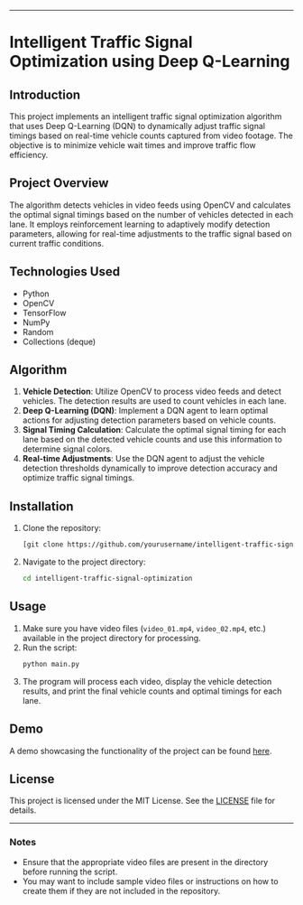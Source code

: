 
---

# Intelligent Traffic Signal Optimization using Deep Q-Learning

## Introduction
This project implements an intelligent traffic signal optimization algorithm that uses Deep Q-Learning (DQN) to dynamically adjust traffic signal timings based on real-time vehicle counts captured from video footage. The objective is to minimize vehicle wait times and improve traffic flow efficiency.

## Project Overview
The algorithm detects vehicles in video feeds using OpenCV and calculates the optimal signal timings based on the number of vehicles detected in each lane. It employs reinforcement learning to adaptively modify detection parameters, allowing for real-time adjustments to the traffic signal based on current traffic conditions.

## Technologies Used
- Python
- OpenCV
- TensorFlow
- NumPy
- Random
- Collections (deque)

## Algorithm
1. **Vehicle Detection**: Utilize OpenCV to process video feeds and detect vehicles. The detection results are used to count vehicles in each lane.
2. **Deep Q-Learning (DQN)**: Implement a DQN agent to learn optimal actions for adjusting detection parameters based on vehicle counts.
3. **Signal Timing Calculation**: Calculate the optimal signal timing for each lane based on the detected vehicle counts and use this information to determine signal colors.
4. **Real-time Adjustments**: Use the DQN agent to adjust the vehicle detection thresholds dynamically to improve detection accuracy and optimize traffic signal timings.

## Installation
1. Clone the repository:
   ```bash
   [git clone https://github.com/yourusername/intelligent-traffic-signal-optimization.git](https://github.com/abhishikkarmakar/entangled-minds-traffic-signal-optimization.git)
   ```
2. Navigate to the project directory:
   ```bash
   cd intelligent-traffic-signal-optimization
   ```

## Usage
1. Make sure you have video files (`video_01.mp4`, `video_02.mp4`, etc.) available in the project directory for processing.
2. Run the script:
   ```bash
   python main.py
   ```
3. The program will process each video, display the vehicle detection results, and print the final vehicle counts and optimal timings for each lane.

## Demo
A demo showcasing the functionality of the project can be found [here](link-to-your-demo).

## License
This project is licensed under the MIT License. See the [LICENSE](LICENSE) file for details.

---

### Notes
- Ensure that the appropriate video files are present in the directory before running the script.
- You may want to include sample video files or instructions on how to create them if they are not included in the repository.

